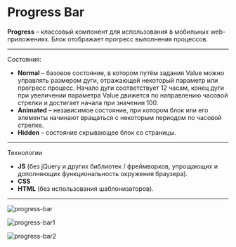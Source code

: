 # Progress Bar

**Progress** – классовый компонент для использования в мобильных web-приложениях.
Блок отображает прогресс выполнения процессов.

_____

Состояния:
- **Normal** – базовое состояние, в котором путём задания Value можно управлять размером дуги, отражающей некоторый параметр или прогресс процесс. Начало дуги соответствует 12 часам, конец дуги при увеличении параметра Value движется по направлению часовой стрелки и достигает начала при значении 100.
- **Animated** – независимое состояние, при котором блок или его элементы начинают вращаться с некоторым периодом по часовой стрелке.
- **Hidden** – состояние скрывающее блок со страницы.

_____

Технологии
- **JS** (без jQuery и других библиотек / фреймворков, упрощающих и дополняющих функциональность окружения браузера).
- **CSS**
- **HTML** (без использования шаблонизаторов).

_____


![progress-bar](https://github.com/amazingdiko/amazingdiko.github.io/blob/master/gifs/progress-bar.gif)


![progress-bar1](https://github.com/amazingdiko/amazingdiko.github.io/blob/master/gifs/progress-bar2.gif)


![progress-bar2](https://github.com/amazingdiko/amazingdiko.github.io/blob/master/gifs/progress-bar1.gif)
